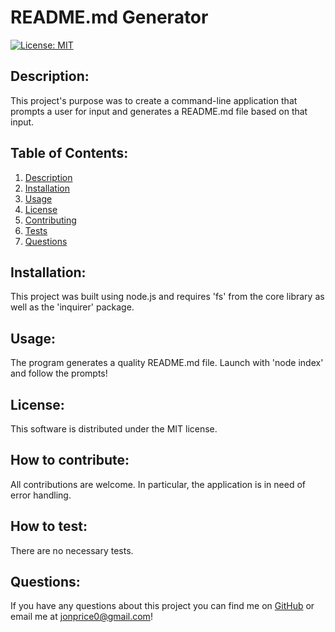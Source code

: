 # README.md Generator
[![License: MIT](https://img.shields.io/badge/License-MIT-yellow.svg)](https://opensource.org/licenses/MIT)

<a name="description"></a>
## Description:

This project's purpose was to create a command-line application that prompts a user for input and generates a README.md file based on that input.

## Table of Contents:
1. [Description](#description)
2. [Installation](#installation)
3. [Usage](#usage)
4. [License](#license)
5. [Contributing](#contributing)
6. [Tests](#tests)
7. [Questions](#questions)

<a name="installation"></a>
## Installation:

This project was built using node.js and requires 'fs' from the core library as well as the 'inquirer' package.

<a name="usage"></a>
## Usage:

The program generates a quality README.md file. Launch with 'node index' and follow the prompts!

<a name="license"></a>
## License:

This software is distributed under the MIT license.

<a name="contributing"></a>
## How to contribute:

All contributions are welcome. In particular, the application is in need of error handling.

<a name="tests"></a>
## How to test:

There are no necessary tests.

<a name="questions"></a>
## Questions:

If you have any questions about this project you can find me on [GitHub](https://github.com/jonprice0) or email me at jonprice0@gmail.com!


